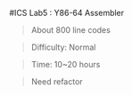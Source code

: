 #ICS Lab5 : Y86-64 Assembler

> About 800 line codes

> Difficulty: Normal

> Time: 10~20 hours

> Need refactor
